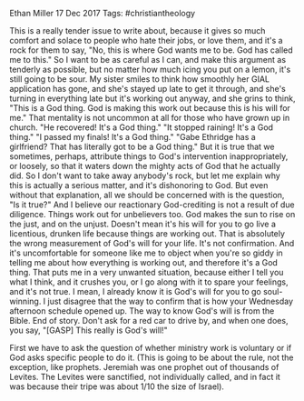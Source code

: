 Ethan Miller
17 Dec 2017
Tags: #christiantheology

This is a really tender issue to write about, because it gives so much comfort and solace to people who hate their jobs, or love them, and it's a rock for them to say, "No, this is where God wants me to be. God has called me to this." So I want to be as careful as I can, and make this argument as tenderly as possible, but no matter how much icing you put on a lemon, it's still going to be sour. My sister smiles to think how smoothly her GIAL application has gone, and she's stayed up late to get it through, and she's turning in everything late but it's working out anyway, and she grins to think, "This is a God thing. God is making this work out because this is his will for me." That mentality is not uncommon at all for those who have grown up in church. "He recovered! It's a God thing." "It stopped raining! It's a God thing." "I passed my finals! It's a God thing." "Gabe Ethridge has a girlfriend? That has literally got to be a God thing." But it is true that we sometimes, perhaps, attribute things to God's intervention inappropriately, or loosely, so that it waters down the mighty acts of God that he actually did. So I don't want to take away anybody's rock, but let me explain why this is actually a serious matter, and it's dishonoring to God. But even without that explanation, all we should be concerned with is the question, "Is it true?" And I believe our reactionary God-crediting is not a result of due diligence. Things work out for unbelievers too. God makes the sun to rise on the just, and on the unjust. Doesn't mean it's his will for you to go live a licentious, drunken life because things are working out. That is absolutely the wrong measurement of God's will for your life. It's not confirmation. And it's uncomfortable for someone like me to object when you're so giddy in telling me about how everything is working out, and therefore it's a God thing. That puts me in a very unwanted situation, because either I tell you what I think, and it crushes you, or I go along with it to spare your feelings, and it's not true. I mean, I already know it is God's will for you to go soul-winning. I just disagree that the way to confirm that is how your Wednesday afternoon schedule opened up. The way to know God's will is from the Bible. End of story. Don't ask for a red car to drive by, and when one does, you say, "[GASP] This really is God's will!"

First we have to ask the question of whether ministry work is voluntary or if God asks specific people to do it. (This is going to be about the rule, not the exception, like prophets. Jeremiah was one prophet out of thousands of Levites. The Levites were sanctified, not individually called, and in fact it was because their tripe was about 1/10 the size of Israel).


